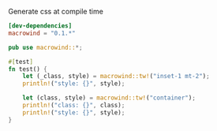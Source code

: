 Generate css at compile time

```toml
[dev-dependencies]
macrowind = "0.1.*"
```

```rust
pub use macrowind::*;

#[test]
fn test() {
    let (_class, style) = macrowind::tw!("inset-1 mt-2");
    println!("style: {}", style);

    let (class, style) = macrowind::tw!("container");
    println!("class: {}", class);
    println!("style: {}", style);
}
```